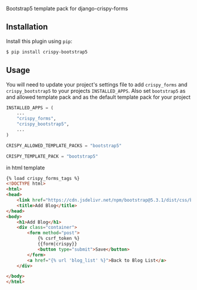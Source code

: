 Bootstrap5 template pack for django-crispy-forms

## Installation

Install this plugin using `pip`:
```bash
$ pip install crispy-bootstrap5
```

## Usage

You will need to update your project's settings file to add ``crispy_forms``
and ``crispy_bootstrap5`` to your projects ``INSTALLED_APPS``. Also set
``bootstrap5`` as and allowed template pack and as the default template pack
for your project

```python
INSTALLED_APPS = (
    ...
    "crispy_forms",
    "crispy_bootstrap5",
    ...
)

CRISPY_ALLOWED_TEMPLATE_PACKS = "bootstrap5"

CRISPY_TEMPLATE_PACK = "bootstrap5"
```

in html template
```html
{% load crispy_forms_tags %}
<!DOCTYPE html>
<html>
<head>
    <link href="https://cdn.jsdelivr.net/npm/bootstrap@5.3.1/dist/css/bootstrap.min.css" rel="stylesheet" integrity="sha384-4bw+/aepP/YC94hEpVNVgiZdgIC5+VKNBQNGCHeKRQN+PtmoHDEXuppvnDJzQIu9" crossorigin="anonymous">
    <title>Add Blog</title>
</head>
<body>
    <h1>Add Blog</h1>
    <div class="container">
        <form method="post">
            {% csrf_token %}
            {{form|crispy}}
            <button type="submit">Save</button>
        </form>
        <a href="{% url 'blog_list' %}">Back to Blog List</a>
    </div>

</body>
</html>
```
